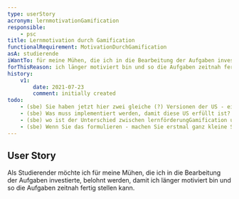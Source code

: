 ```yaml
---
type: userStory
acronym: lernmotivationGamification
responsible:
    - psc
title: Lernmotivation durch Gamification
functionalRequirement: MotivationDurchGamification
asA: studierende
iWantTo: für meine Mühen, die ich in die Bearbeitung der Aufgaben investierte, belohnt werden
forThisReason: ich länger motiviert bin und so die Aufgaben zeitnah fertig stellen kann.
history:
    v1:
        date: 2021-07-23
        comment: initially created
todo:
    - (sbe) Sie haben jetzt hier zwei gleiche (?) Versionen der US - einmal die oben durch das Front Matter definierte (asA ... iWantTo ... forThisReason), und unten nochmal als Text. Bitte nutzen Sie *nur* das Front Matter.    
    - (sbe) Was muss implementiert werden, damit diese US erfüllt ist? Ist mir unklar.
    - (sbe) wo ist der Unterschied zwischen lernförderungGamification und lernmotivationGamification? Scheint mir dieselbe US, aus zwei Perspektiven (haben wollen / anbieten) formuliert.    
    - (sbe) Wenn Sie das formulieren - machen Sie erstmal ganz kleine Schritte, so dass das in einen Sprint passt! 
---
```


## User Story

Als Studierender möchte ich für meine Mühen, die ich in die Bearbeitung der Aufgaben investierte, belohnt werden, damit ich länger motiviert bin und so die Aufgaben zeitnah fertig stellen kann.